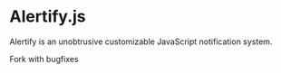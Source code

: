 # Alertify.js

Alertify is an unobtrusive customizable JavaScript notification system.

Fork with bugfixes
